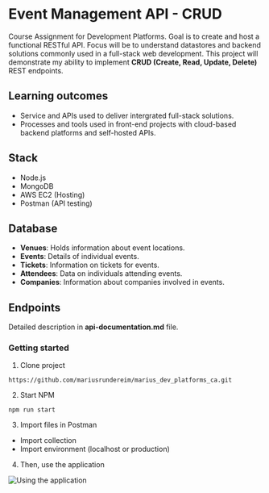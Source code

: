 # Event Management API - CRUD

Course Assignment for Development Platforms. Goal is to create and host a functional RESTful API.
Focus will be to understand datastores and backend solutions commonly used in a full-stack web development.
This project will demonstrate my ability to implement **CRUD (Create, Read, Update, Delete)** REST endpoints.

## Learning outcomes

- Service and APIs used to deliver intergrated full-stack solutions.
- Processes and tools used in front-end projects with cloud-based backend platforms and self-hosted APIs.

## Stack

- Node.js
- MongoDB
- AWS EC2 (Hosting)
- Postman (API testing)

## Database

- **Venues**: Holds information about event locations.
- **Events**: Details of individual events.
- **Tickets**: Information on tickets for events.
- **Attendees**: Data on individuals attending events.
- **Companies**: Information about companies involved in events.

## Endpoints

Detailed description in **api-documentation.md** file.

### Getting started

1. Clone project

```
https://github.com/mariusrundereim/marius_dev_platforms_ca.git
```

2. Start NPM

```
npm run start
```

3. Import files in Postman

- Import collection
- Import environment (localhost or production)

4. Then, use the application

![Using the application](https://giphy.com/gifs/tv2norge-dance-celebration-birthday-duNowzaVje6Di3hnOu "Lets Celebrate!")
